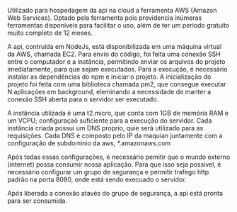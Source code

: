 Utilizado para hospedagem da api na cloud a ferramenta AWS (Amazon Web Services). Optado pela ferramenta pois providencia inúmeras ferramentas disponíveis para facilitar o uso, além de ter um período gratuito muito completo de 12 meses. 

A api, contruída em NodeJs, está disponibilizada em uma máquina virtual da AWS, chamada EC2. Para envio do código, foi feita uma conexão SSH entre o computador e a instância, permitindo enviar os arquivos do projeto imediatamente, para que sejam executados. Para a execução, é necessário instalar as dependências do npm e iniciar o projeto. A inicialização do projeto foi feita com uma biblioteca chamada pm2, que consegue executar N aplicações em background, eleminando a necessidade de manter a conexão SSH aberta para o servidor ser executado.

A instância utilizada é uma t2.micro, que conta com 1GB de memória RAM e um VCPU; configuraçaõ suficiente para a execução do servidor. Cada instância criada possui um DNS proprio, quie será utilizado para as requisições. Cada DNS é composto pelo IP da maquian juntamente com a configuração de subdominio da aws, *.amazonaws.com

Após todas essas configurações, é necessário pemitir que o mundo externo (internet) possa consumir nossa aplicação. Para que isso seja possível, é necessário configurar um grupo de segurança e permitir trafego http padrão na porta 8080, onde está sendo execuado o servidor.

Após liberada a conexão atavés do grupo de segurança, a api está pronta para ser consumida.
